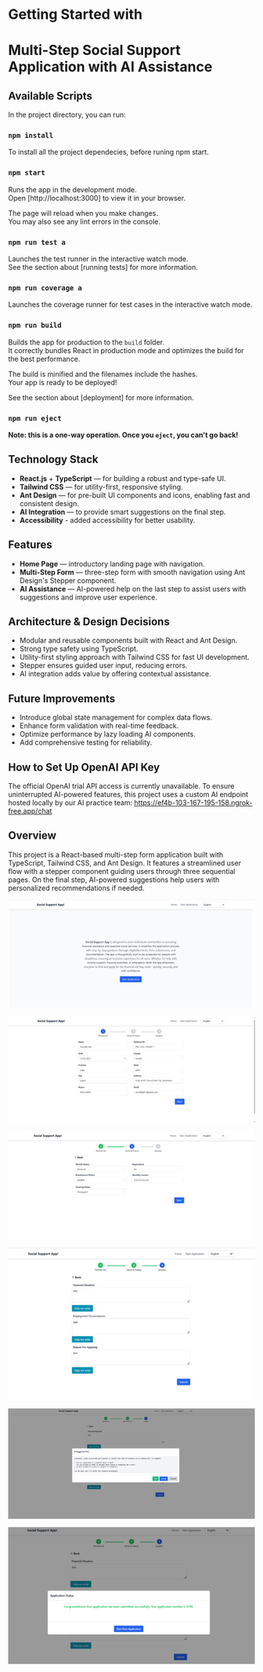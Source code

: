 # Getting Started with 
# Multi-Step Social Support Application with AI Assistance

## Available Scripts

In the project directory, you can run:

### `npm install`

To install all the project dependecies, before runing npm start.

### `npm start`

Runs the app in the development mode.\
Open [http://localhost:3000] to view it in your browser.

The page will reload when you make changes.\
You may also see any lint errors in the console.

### `npm run test a`

Launches the test runner in the interactive watch mode.\
See the section about [running tests] for more information.

### `npm run coverage a`

Launches the coverage runner for test cases in the interactive watch mode.

### `npm run build`

Builds the app for production to the `build` folder.\
It correctly bundles React in production mode and optimizes the build for the best performance.

The build is minified and the filenames include the hashes.\
Your app is ready to be deployed!

See the section about [deployment] for more information.

### `npm run eject`

**Note: this is a one-way operation. Once you `eject`, you can't go back!**

## Technology Stack
- **React.js** + **TypeScript** — for building a robust and type-safe UI.
- **Tailwind CSS** — for utility-first, responsive styling.
- **Ant Design** — for pre-built UI components and icons, enabling fast and consistent design.
- **AI Integration** — to provide smart suggestions on the final step.
- **Accessibility** - added accessibility for better usability.

## Features
- **Home Page** — introductory landing page with navigation.
- **Multi-Step Form** — three-step form with smooth navigation using Ant Design's Stepper component.
- **AI Assistance** — AI-powered help on the last step to assist users with suggestions and improve user experience.

## Architecture & Design Decisions
- Modular and reusable components built with React and Ant Design.
- Strong type safety using TypeScript.
- Utility-first styling approach with Tailwind CSS for fast UI development.
- Stepper ensures guided user input, reducing errors.
- AI integration adds value by offering contextual assistance.

## Future Improvements
- Introduce global state management for complex data flows.
- Enhance form validation with real-time feedback.
- Optimize performance by lazy loading AI components.
- Add comprehensive testing for reliability.

## How to Set Up OpenAI API Key

The official OpenAI trial API access is currently unavailable. To ensure uninterrupted AI-powered features, this project uses a custom AI endpoint hosted locally by our AI practice team:
https://ef4b-103-167-195-158.ngrok-free.app/chat 

## Overview
This project is a React-based multi-step form application built with TypeScript, Tailwind CSS, and Ant Design. It features a streamlined user flow with a stepper component guiding users through three sequential pages. On the final step, AI-powered suggestions help users with personalized recommendations if needed.

![alt text](src/assets/homePage.png)

![alt text](src/assets/personalInfo.png)

![alt text](src/assets/familyInfo.png)

![alt text](src/assets/situation.png)

![alt text](src/assets/AIsugegstedText.png)

![alt text](src/assets/formSubmittedSuccessfully.png)